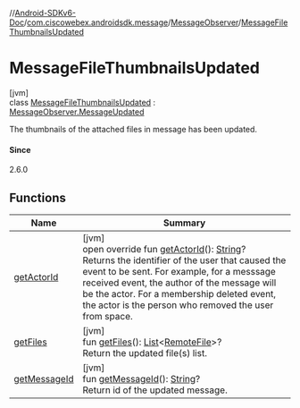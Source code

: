 //[Android-SDKv6-Doc](../../../../index.md)/[com.ciscowebex.androidsdk.message](../../index.md)/[MessageObserver](../index.md)/[MessageFileThumbnailsUpdated](index.md)

# MessageFileThumbnailsUpdated

[jvm]\
class [MessageFileThumbnailsUpdated](index.md) : [MessageObserver.MessageUpdated](../-message-updated/index.md)

The thumbnails of the attached files in message has been updated.

#### Since

2.6.0

## Functions

| Name | Summary |
|---|---|
| [getActorId](../../../com.ciscowebex.androidsdk/-webex-event/-base/get-actor-id.md) | [jvm]<br>open override fun [getActorId](../../../com.ciscowebex.androidsdk/-webex-event/-base/get-actor-id.md)(): [String](https://kotlinlang.org/api/latest/jvm/stdlib/kotlin/-string/index.html)?<br>Returns the identifier of the user that caused the event to be sent. For example, for a messsage received event, the author of the message will be the actor. For a membership deleted event, the actor is the person who removed the user from space. |
| [getFiles](get-files.md) | [jvm]<br>fun [getFiles](get-files.md)(): [List](https://kotlinlang.org/api/latest/jvm/stdlib/kotlin.collections/-list/index.html)&lt;[RemoteFile](../../-remote-file/index.md)&gt;?<br>Return the updated file(s) list. |
| [getMessageId](../-message-updated/get-message-id.md) | [jvm]<br>fun [getMessageId](../-message-updated/get-message-id.md)(): [String](https://kotlinlang.org/api/latest/jvm/stdlib/kotlin/-string/index.html)?<br>Return id of the updated message. |
